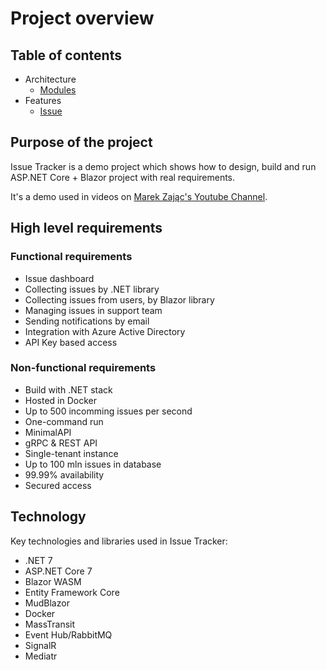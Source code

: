 # Project overview

## Table of contents

- Architecture
    - [Modules](./docs/architecture/modules.md)
- Features
    - [Issue](./docs/features/issue.md)

## Purpose of the project

Issue Tracker is a demo project which shows how to design, build and run ASP.NET Core + Blazor project with real requirements.

It's a demo used in videos on [Marek Zając's Youtube Channel](https://www.youtube.com/@zajacmarek).

## High level requirements

### Functional requirements

- Issue dashboard
- Collecting issues by .NET library
- Collecting issues from users, by Blazor library
- Managing issues in support team
- Sending notifications by email
- Integration with Azure Active Directory
- API Key based access

### Non-functional requirements

- Build with .NET stack
- Hosted in Docker
- Up to 500 incomming issues per second
- One-command run
- MinimalAPI
- gRPC & REST API
- Single-tenant instance
- Up to 100 mln issues in database
- 99.99% availability
- Secured access

## Technology

Key technologies and libraries used in Issue Tracker:

- .NET 7
- ASP.NET Core 7
- Blazor WASM
- Entity Framework Core
- MudBlazor
- Docker
- MassTransit
- Event Hub/RabbitMQ
- SignalR
- Mediatr